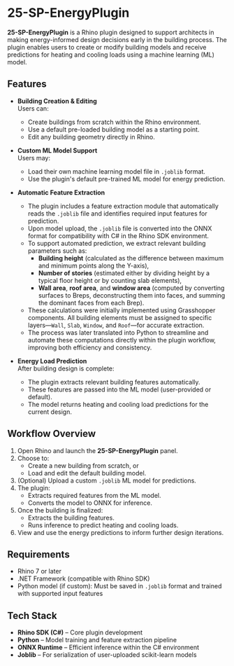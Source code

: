 # 25-SP-EnergyPlugin

**25-SP-EnergyPlugin** is a Rhino plugin designed to support architects in making energy-informed design decisions early in the building process. The plugin enables users to create or modify building models and receive predictions for heating and cooling loads using a machine learning (ML) model.

## Features

- **Building Creation & Editing**  
  Users can:
  - Create buildings from scratch within the Rhino environment.
  - Use a default pre-loaded building model as a starting point.
  - Edit any building geometry directly in Rhino.

- **Custom ML Model Support**  
  Users may:
  - Load their own machine learning model file in `.joblib` format.
  - Use the plugin's default pre-trained ML model for energy prediction.

- **Automatic Feature Extraction**  
  - The plugin includes a feature extraction module that automatically reads the `.joblib` file and identifies required input features for prediction.
  - Upon model upload, the `.joblib` file is converted into the ONNX format for compatibility with C# in the Rhino SDK environment.
  - To support automated prediction, we extract relevant building parameters such as:
    - **Building height** (calculated as the difference between maximum and minimum points along the Y-axis),
    - **Number of stories** (estimated either by dividing height by a typical floor height or by counting slab elements),
    - **Wall area**, **roof area**, and **window area** (computed by converting surfaces to Breps, deconstructing them into faces, and summing the dominant faces from each Brep).
  - These calculations were initially implemented using Grasshopper components. All building elements must be assigned to specific layers—`Wall`, `Slab`, `Window`, and `Roof`—for accurate extraction.
  - The process was later translated into Python to streamline and automate these computations directly within the plugin workflow, improving both efficiency and consistency.

- **Energy Load Prediction**  
  After building design is complete:
  - The plugin extracts relevant building features automatically.
  - These features are passed into the ML model (user-provided or default).
  - The model returns heating and cooling load predictions for the current design.

## Workflow Overview

1. Open Rhino and launch the **25-SP-EnergyPlugin** panel.
2. Choose to:
   - Create a new building from scratch, or
   - Load and edit the default building model.
3. (Optional) Upload a custom `.joblib` ML model for predictions.
4. The plugin:
   - Extracts required features from the ML model.
   - Converts the model to ONNX for inference.
5. Once the building is finalized:
   - Extracts the building features.
   - Runs inference to predict heating and cooling loads.
6. View and use the energy predictions to inform further design iterations.

## Requirements

- Rhino 7 or later
- .NET Framework (compatible with Rhino SDK)
- Python model (if custom): Must be saved in `.joblib` format and trained with supported input features

## Tech Stack

- **Rhino SDK (C#)** – Core plugin development
- **Python** – Model training and feature extraction pipeline
- **ONNX Runtime** – Efficient inference within the C# environment
- **Joblib** – For serialization of user-uploaded scikit-learn models
